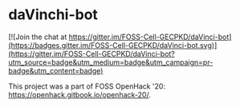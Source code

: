 # daVinchi-bot

[![Join the chat at https://gitter.im/FOSS-Cell-GECPKD/daVinci-bot](https://badges.gitter.im/FOSS-Cell-GECPKD/daVinci-bot.svg)](https://gitter.im/FOSS-Cell-GECPKD/daVinci-bot?utm_source=badge&utm_medium=badge&utm_campaign=pr-badge&utm_content=badge)

This project was a part of FOSS OpenHack '20: https://openhack.gitbook.io/openhack-20/.
